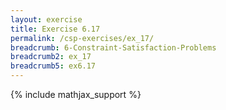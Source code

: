 ```yaml
---
layout: exercise
title: Exercise 6.17
permalink: /csp-exercises/ex_17/
breadcrumb: 6-Constraint-Satisfaction-Problems
breadcrumb2: ex_17
breadcrumb5: ex6.17
---
```


{% include mathjax_support %}

